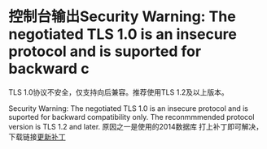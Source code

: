 # 控制台输出Security Warning: The negotiated TLS 1.0 is an insecure protocol and is suported for backward c

TLS 1.0协议不安全，仅支持向后兼容。推荐使用TLS 1.2及以上版本。

Security Warning: The negotiated TLS 1.0 is an insecure protocol and is suported for backward compatibility only. The reconmmmended protocol version is TLS 1.2 and later.
原因之一是使用的2014数据库 打上补丁即可解决，下载链接[更新补丁](https://download.csdn.net/download/qq_39569480/84994992)
